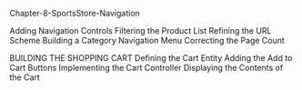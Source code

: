 Chapter-8-SportsStore-Navigation 

Adding Navigation Controls
	Filtering the Product List
	Refining the URL Scheme 
	Building a Category Navigation Menu
	Correcting the Page Count

BUILDING THE SHOPPING CART
	Defining the Cart Entity
	Adding the Add to Cart Buttons
	Implementing the Cart Controller
	Displaying the Contents of the Cart